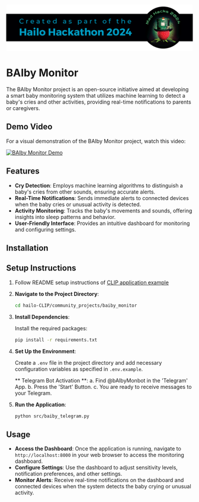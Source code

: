 ![](../../resources/Hackathon-banner-2024.png)

# BAIby Monitor

The BAIby Monitor project is an open-source initiative aimed at developing a smart baby monitoring system that utilizes machine learning to detect a baby's cries and other activities, providing real-time notifications to parents or caregivers.

## Demo Video

For a visual demonstration of the BAIby Monitor project, watch this video:

[![BAIby Monitor Demo](https://img.youtube.com/vi/sXgL5g_A-u0/0.jpg)](https://youtu.be/sXgL5g_A-u0)


## Features

- **Cry Detection**: Employs machine learning algorithms to distinguish a baby's cries from other sounds, ensuring accurate alerts.
- **Real-Time Notifications**: Sends immediate alerts to connected devices when the baby cries or unusual activity is detected.
- **Activity Monitoring**: Tracks the baby's movements and sounds, offering insights into sleep patterns and behavior.
- **User-Friendly Interface**: Provides an intuitive dashboard for monitoring and configuring settings.

## Installation

 ## Setup Instructions
1. Follow README setup instructions of [CLIP application example](../../README.md)

2. **Navigate to the Project Directory**:

   ```bash
   cd hailo-CLIP/community_projects/baiby_monitor
   ```

3. **Install Dependencies**:

   Install the required packages:

   ```bash
   pip install -r requirements.txt
   ```

4. **Set Up the Environment**:

   Create a `.env` file in the project directory and add necessary configuration variables as specified in `.env.example`.
   
   ** Telegram Bot Activation **:
   a. Find @bAIbyMonbot in the 'Telegram' App.
   b. Press the 'Start' Button.
   c. You are ready to receive messages to your Telegram.

6. **Run the Application**:

   ```bash
   python src/baiby_telegram.py
   ```

## Usage

- **Access the Dashboard**: Once the application is running, navigate to `http://localhost:8000` in your web browser to access the monitoring dashboard.
- **Configure Settings**: Use the dashboard to adjust sensitivity levels, notification preferences, and other settings.
- **Monitor Alerts**: Receive real-time notifications on the dashboard and connected devices when the system detects the baby crying or unusual activity.
